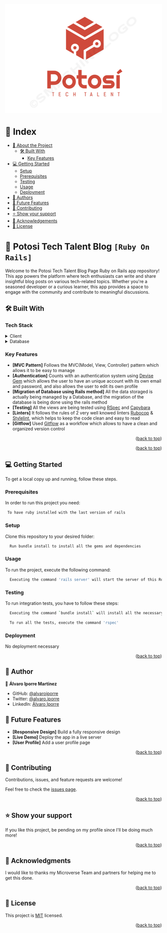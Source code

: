 <a name="readme-top"></a>

<div align="center">
  <img src="public/logo_tech_talent.png" alt="Logo">

</div>


# 📗 Index

- [📖 About the Project](#about-project)
  - [🛠 Built With](#built-with)
    - [Key Features](#key-features)
  <!-- - [🚀 Live Demo](#live-demo) -->
- [💻 Getting Started](#getting-started)
  - [Setup](#setup)
  - [Prerequisites](#prerequisites)
  - [Testing](#testing)
  - [Usage](#usage)
  - [Deployment](#deployment)
- [👥 Authors](#author)
- [🔭 Future Features](#features)
- [🤝 Contributing](#contributing)
- [⭐️ Show your support](#support)
- [🙏 Acknowledgements](#acknowledgements)
- [📝 License](#license)

<!-- PROJECT DESCRIPTION -->

# 📖 Potosi Tech Talent Blog `[Ruby On Rails]` <a name="about-project"></a>

Welcome to the Potosi Tech Talent Blog Page Ruby on Rails app repository! This app powers the platform where tech enthusiasts can write and share insightful blog posts on various tech-related topics. Whether you're a seasoned developer or a curious learner, this app provides a space to engage with the community and contribute to meaningful discussions.

## 🛠 Built With <a name="built-with"></a>

### Tech Stack <a name="tech-stack"></a>

<details>
    <summary>Client</summary>
    <ul>
      <li><a href="https://www.ruby-lang.org/en/">Ruby</a></li>
      <li><a href="https://rubyonrails.org/">Ruby on Rails</a></li>
    </ul>
  </details>

<details>
<summary>Database</summary>
  <ul>
   <li><a href="https://www.postgresql.org/">PostgreSQL</a></li>
  </ul>
</details>

<!-- Features -->

### Key Features <a name="key-features"></a>

- **[MVC Pattern]** Follows the MVC(Model, View, Controller) pattern which allows it to be easy to manage
- **[Authentication]** Counts with an authentication system using [Devise Gem](https://github.com/heartcombo/devise) which allows the user to have an unique account with its own email and password, and also allows the user to edit its own profile
- **[Migration of Database using Rails method]** All the data storaged is actually being managed by a Database, and the migration of the database is being done using the rails method
- **[Testing]** All the views are being tested using [RSpec](https://rspec.info/) and [Capybara](https://github.com/teamcapybara/capybara)
- **[Linters]** It follows the rules of 2 very well knowed linters [Rubocop](https://rubocop.org/) & [Stylelint](https://stylelint.io/), which helps to keep the code clean and easy to read
- **[Gitflow]** Used [Gitflow](https://www.atlassian.com/git/tutorials/comparing-workflows/gitflow-workflow) as a workflow which allows to have a clean and organized version control

<p align="right">(<a href="#readme-top">back to top</a>)</p>

<!-- LIVE DEMO -->

<!-- ## 🚀 Preview <a name="live-demo"></a>

Will be implemented in the future -->

<p align="right">(<a href="#readme-top">back to top</a>)</p>

<!-- GETTING STARTED -->

## 💻 Getting Started <a name="getting-started"></a>

To get a local copy up and running, follow these steps.

### Prerequisites

In order to run this project you need:

```sh
 To have ruby installed with the last version of rails
```

### Setup

Clone this repository to your desired folder:

```sh
  Run bundle install to install all the gems and dependencies
```

### Usage

To run the project, execute the following command:

```sh
  Executing the command 'rails server' will start the server of this RoR app
```

### Testing

To run integration tests, you have to follow these steps:

```sh
  Executing the command `bundle install` will install all the necessary dependencies to run the tests of this RoR app
```

```sh
  To run all the tests, execute the command 'rspec'
```
<!-- 
```sh
  To run specific the specific tests for each view, execute one of the following codes:

  Do user_index view test command: 'rspec spec/views/users/index.html.erb_spec.rb'
  Do user_show view test command: 'rspec spec/views/users/show.html.erb_spec.rb'
  Do posts_index view test command: 'rspec spec/views/posts/index.html.erb_spec.rb'
  Do posts_show view test command: 'rspec spec/views/posts/show.html.erb_spec.rb'
``` -->

### Deployment

No deployment necessary

<p align="right">(<a href="#readme-top">back to top</a>)</p>

<!-- AUTHOR -->

## 👥 Author <a name="author"></a>

👤 **Álvaro Iporre Martínez**

- GitHub: [@alvaroiporre](https://github.com/alvaroiporre)
- Twitter: [@alvaro.iporre](https://twitter.com/Alvaro41065582)
- LinkedIn: [Álvaro Iporre](https://www.linkedin.com/in/alvaroiporre/)

<!-- ## ✨ Contributors
 -->


<!-- FEATURES -->

## 🔭 Future Features <a name="features"></a>

- **[Responsive Design]** Build a fully responsive design
- **[Live Demo]** Deploy the app in a live server
- **[User Profile]** Add a user profile page

<p align="right">(<a href="#readme-top">back to top</a>)</p>

<!-- CONTRIBUTING -->

## 🤝 Contributing <a name="contributing"></a>

Contributions, issues, and feature requests are welcome!

Feel free to check the [issues page](issues/).

<p align="right">(<a href="#readme-top">back to top</a>)</p>

<!-- SUPPORT -->

## ⭐️ Show your support <a name="support"></a>

If you like this project, be pending on my profile since I'll be doing much more!

<p align="right">(<a href="#readme-top">back to top</a>)</p>

<!-- ACKNOWLEDGEMENTS -->

## 🙏 Acknowledgments <a name="acknowledgements"></a>

I would like to thanks my Microverse Team and partners for helping me to get this done.

<p align="right">(<a href="#readme-top">back to top</a>)</p>

<!-- LICENSE -->

## 📝 License <a name="license"></a>

This project is [MIT](./LICENSE) licensed.

<p align="right">(<a href="#readme-top">back to top</a>)</p>